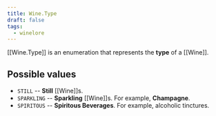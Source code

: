 ```yaml
---
title: Wine.Type
draft: false
tags:
  - winelore
---
```

[[Wine.Type]] is an enumeration that represents the **type** of a [[Wine]].
## Possible values
- `STILL` -- **Still** [[Wine]]s.
- `SPARKLING` -- **Sparkling** [[Wine]]s. For example, **Champagne**.
- `SPIRITOUS` -- **Spiritous Beverages**. For example, alcoholic tinctures.